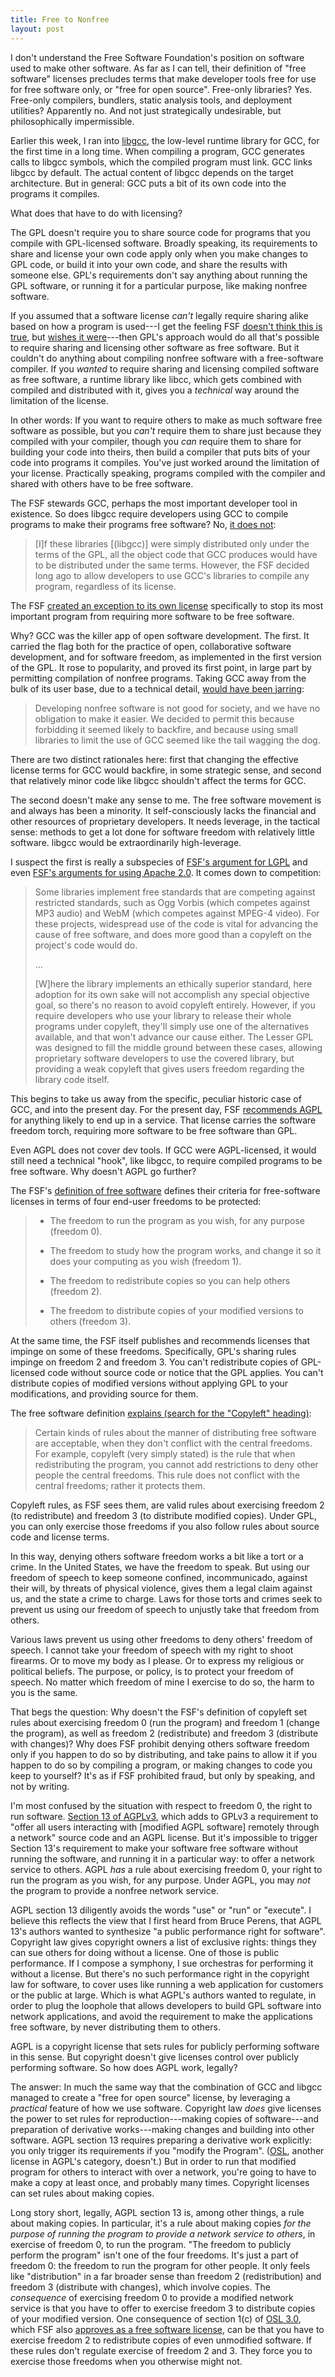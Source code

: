 ```yaml
---
title: Free to Nonfree
layout: post
---
```


I don't understand the Free Software Foundation's position on software used to make other software.  As far as I can tell, their definition of "free software" licenses precludes terms that make developer tools free for use for free software only, or "free for open source".  Free-only libraries?  Yes.  Free-only compilers, bundlers, static analysis tools, and deployment utilities?  Apparently no.  And not just strategically undesirable, but philosophically impermissible.

Earlier this week, I ran into [libgcc](https://gcc.gnu.org/onlinedocs/gccint/Libgcc.html), the low-level runtime library for GCC, for the first time in a long time.  When compiling a program, GCC generates calls to libgcc symbols, which the compiled program must link.  GCC links libgcc by default.  The actual content of libgcc depends on the target architecture.  But in general: GCC puts a bit of its own code into the programs it compiles.

What does that have to do with licensing?

The GPL doesn't require you to share source code for programs that you compile with GPL-licensed software.  Broadly speaking, its requirements to share and license your own code apply only when you make changes to GPL code, or build it into your own code, and share the results with someone else.  GPL's requirements don't say anything about running the GPL software, or running it for a particular purpose, like making nonfree software.

If you assumed that a software license _can't_ legally require sharing alike based on how a program is used---I get the feeling FSF [doesn't think this is true](https://www.gnu.org/licenses/agpl-3.0.en.html#section13), but [wishes it were](https://www.gnu.org/philosophy/programs-must-not-limit-freedom-to-run.en.html)---then GPL's approach would do all that's possible to require sharing and licensing other software as free software.  But it couldn't do anything about compiling nonfree software with a free-software compiler.  If you _wanted_ to require sharing and licensing compiled software as free software, a runtime library like libcc, which gets combined with compiled and distributed with it, gives you a _technical_ way around the limitation of the license.

In other words: If you want to require others to make as much software free software as possible, but you _can't_ require them to share just because they compiled with your compiler, though you _can_ require them to share for building your code into theirs, then build a compiler that puts bits of your code into programs it compiles.  You've just worked around the limitation of your license.  Practically speaking, programs compiled with the compiler and shared with others have to be free software.

The FSF stewards GCC, perhaps the most important developer tool in existence.  So does libgcc require developers using GCC to compile programs to make their programs free software?  No, [it does not](https://www.gnu.org/licenses/gcc-exception-3.1-faq.en.html):

> [I]f these libraries [(libgcc)] were simply distributed only under the terms of the GPL, all the object code that GCC produces would have to be distributed under the same terms.  However, the FSF decided long ago to allow developers to use GCC's libraries to compile any program, regardless of its license.

The FSF [created an exception to its own license](https://www.gnu.org/licenses/gcc-exception.html) specifically to stop its most important program from requiring more software to be free software.

Why?  GCC was the killer app of open software development.  The first.  It carried the flag both for the practice of open, collaborative software development, and for software freedom, as implemented in the first version of the GPL.  It rose to popularity, and proved its first point, in large part by permitting compilation of nonfree programs.  Taking GCC away from the bulk of its user base, due to a technical detail, [would have been jarring](https://www.gnu.org/licenses/gcc-exception-3.1-faq.en.html):

> Developing nonfree software is not good for society, and we have no obligation to make it easier.  We decided to permit this because forbidding it seemed likely to backfire, and because using small libraries to limit the use of GCC seemed like the tail wagging the dog.

There are two distinct rationales here: first that changing the effective license terms for GCC would backfire, in some strategic sense, and second that relatively minor code like libgcc shouldn't affect the terms for GCC.

The second doesn't make any sense to me.  The free software movement is and always has been a minority.  It self-consciously lacks the financial and other resources of proprietary developers.  It needs leverage, in the tactical sense: methods to get a lot done for software freedom with relatively little software.  libgcc would be extraordinarily high-leverage.

I suspect the first is really a subspecies of [FSF's argument for LGPL](https://www.gnu.org/licenses/why-not-lgpl.html) and even [FSF's arguments for using Apache 2.0](https://www.gnu.org/licenses/license-recommendations.en.html).  It comes down to competition:

> Some libraries implement free standards that are competing against restricted standards, such as Ogg Vorbis (which competes against MP3 audio) and WebM (which competes against MPEG-4 video).  For these projects, widespread use of the code is vital for advancing the cause of free software, and does more good than a copyleft on the project's code would do.
>
> ...
>
> [W]here the library implements an ethically superior standard, here adoption for its own sake will not accomplish any special objective goal, so there's no reason to avoid copyleft entirely.  However, if you require developers who use your library to release their whole programs under copyleft, they'll simply use one of the alternatives available, and that won't advance our cause either.  The Lesser GPL was designed to fill the middle ground between these cases, allowing proprietary software developers to use the covered library, but providing a weak copyleft that gives users freedom regarding the library code itself.

This begins to take us away from the specific, peculiar historic case of GCC, and into the present day.  For the present day, FSF [recommends AGPL](https://www.gnu.org/licenses/license-recommendations.en.html#server) for anything likely to end up in a service.  That license carries the software freedom torch, requiring more software to be free software than GPL.

Even AGPL does not cover dev tools.  If GCC were AGPL-licensed, it would still need a technical "hook", like libgcc, to require compiled programs to be free software.  Why doesn't AGPL go further?

The FSF's [definition of free software](https://www.gnu.org/philosophy/free-sw.en.html) defines their criteria for free-software licenses in terms of four end-user freedoms to be protected:

> - The freedom to run the program as you wish, for any purpose (freedom 0).
>
> - The freedom to study how the program works, and change it so it does your computing as you wish (freedom 1).
>
> - The freedom to redistribute copies so you can help others (freedom 2).
>
> - The freedom to distribute copies of your modified versions to others (freedom 3).

At the same time, the FSF itself publishes and recommends licenses that impinge on some of these freedoms.  Specifically, GPL's sharing rules impinge on freedom 2 and freedom 3.  You can't redistribute copies of GPL-licensed code without source code or notice that the GPL applies.  You can't distribute copies of modified versions without applying GPL to your modifications, and providing source for them.

The free software definition [explains (search for the "Copyleft" heading)](https://www.gnu.org/philosophy/free-sw.en.html):

> Certain kinds of rules about the manner of distributing free software are acceptable, when they don't conflict with the central freedoms. For example, copyleft (very simply stated) is the rule that when redistributing the program, you cannot add restrictions to deny other people the central freedoms. This rule does not conflict with the central freedoms; rather it protects them.

Copyleft rules, as FSF sees them, are valid rules about exercising freedom 2 (to redistribute) and freedom 3 (to distribute modified copies).  Under GPL, you can only exercise those freedoms if you also follow rules about source code and license terms.

In this way, denying others software freedom works a bit like a tort or a crime.  In the United States, we have the freedom to speak.  But using our freedom of speech to keep someone confined, incommunicado, against their will, by threats of physical violence, gives them a legal claim against us, and the state a crime to charge.  Laws for those torts and crimes seek to prevent us using our freedom of speech to unjustly take that freedom from others.

Various laws prevent us using other freedoms to deny others' freedom of speech.  I cannot take your freedom of speech with my right to shoot firearms.  Or to move my body as I please.  Or to express my religious or political beliefs.  The purpose, or policy, is to protect your freedom of speech.  No matter which freedom of mine I exercise to do so, the harm to you is the same.

That begs the question:  Why doesn't the FSF's definition of copyleft set rules about exercising freedom 0 (run the program) and freedom 1 (change the program), as well as freedom 2 (redistribute) and freedom 3 (distribute with changes)?  Why does FSF prohibit denying others software freedom only if you happen to do so by distributing, and take pains to allow it if you happen to do so by compiling a program, or making changes to code you keep to yourself?  It's as if FSF prohibited fraud, but only by speaking, and not by writing.

I'm most confused by the situation with respect to freedom 0, the right to run software.  [Section 13 of AGPLv3](https://www.gnu.org/licenses/agpl-3.0.en.html#section13), which adds to GPLv3 a requirement to "offer all users interacting with [modified AGPL software] remotely through a network" source code and an AGPL license.  But it's impossible to trigger Section 13's requirement to make your software free software without running the software, and running it in a particular way: to offer a network service to others.  AGPL _has_ a rule about exercising freedom 0, your right to run the program as you wish, for any purpose.  Under AGPL, you may _not_ the program to provide a nonfree network service.

AGPL section 13 diligently avoids the words "use" or "run" or "execute".  I believe this reflects the view that I first heard from Bruce Perens, that AGPL 13's authors wanted to synthesize "a public performance right for software".  Copyright law gives copyright owners a list of exclusive rights: things they can sue others for doing without a license.  One of those is public performance.  If I compose a symphony, I sue orchestras for performing it without a license.  But there's no such performance right in the copyright law for software, to cover uses like running a web application for customers or the public at large.  Which is what AGPL's authors wanted to regulate, in order to plug the loophole that allows developers to build GPL software into network applications, and avoid the requirement to make the applications free software, by never distributing them to others.

AGPL is a copyright license that sets rules for publicly performing software in this sense.  But copyright doesn't give licenses control over publicly performing software.  So how does AGPL work, legally?

The answer: In much the same way that the combination of GCC and libgcc managed to create a "free for open source" license, by leveraging a _practical_ feature of how we use software.  Copyright law _does_ give licenses the power to set rules for reproduction---making copies of software---and preparation of derivative works---making changes and building into other software.  AGPL section 13 requires preparing a derivative work explicitly: you only trigger its requirements if you "modify the Program".  ([OSL](https://opensource.org/licenses/OSL-3.0), another license in AGPL's category, doesn't.)  But in order to run that modified program for others to interact with over a network, you're going to have to make a copy at least once, and probably many times.  Copyright licenses can set rules about making copies.

Long story short, legally, AGPL section 13 is, among other things, a rule about making copies.  In particular, it's a rule about making copies _for the purpose of running the program to provide a network service to others_, in exercise of freedom 0, to run the program.  "The freedom to publicly perform the program" isn't one of the four freedoms.  It's just a part of freedom 0: the freedom to run the program for other people.  It only feels like "distribution" in a far broader sense than freedom 2 (redistribution) and freedom 3 (distribute with changes), which involve copies.  The _consequence_ of exercising freedom 0 to provide a modified network service is that you have to offer to exercise freedom 3 to distribute copies of your modified version.  One consequence of section 1(c) of [OSL 3.0](https://opensource.org/licenses/OSL-3.0), which FSF also [approves as a free software license](https://www.gnu.org/licenses/license-list.en.html#OSL), can be that you have to exercise freedom 2 to redistribute copies of even unmodified software.  If these rules don't regulate exercise of freedom 2 and 3.  They force you to exercise those freedoms when you otherwise might not.
